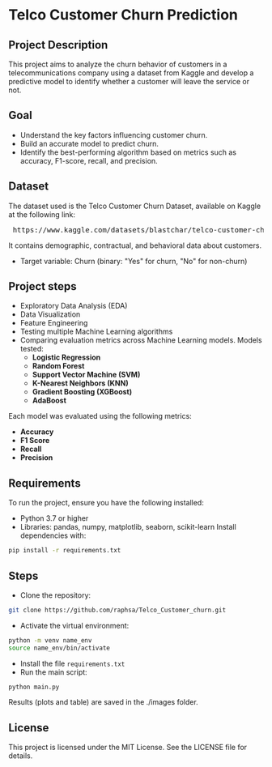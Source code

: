 # Telco Customer Churn Prediction
## Project Description
This project aims to analyze the churn behavior of customers in a telecommunications company using a dataset from Kaggle and develop a predictive model to identify whether a customer will leave the service or not.

## Goal
- Understand the key factors influencing customer churn.
- Build an accurate model to predict churn.
- Identify the best-performing algorithm based on metrics such as accuracy, F1-score, recall, and precision.

## Dataset
The dataset used is the Telco Customer Churn Dataset, available on Kaggle at the following link:
<pre> https://www.kaggle.com/datasets/blastchar/telco-customer-churn </pre>
It contains demographic, contractual, and behavioral data about customers.
- Target variable: Churn (binary: "Yes" for churn, "No" for non-churn)

## Project steps
- Exploratory Data Analysis (EDA)
- Data Visualization
- Feature Engineering
- Testing multiple Machine Learning algorithms
- Comparing evaluation metrics across Machine Learning models. Models tested:
	- **Logistic Regression**
	- **Random Forest**
	- **Support Vector Machine (SVM)**
	- **K-Nearest Neighbors (KNN)**
	- **Gradient Boosting (XGBoost)**
	- **AdaBoost**

Each model was evaluated using the following metrics:
- **Accuracy**
- **F1 Score**
- **Recall**
- **Precision**

## Requirements
To run the project, ensure you have the following installed:
- Python 3.7 or higher
- Libraries: pandas, numpy, matplotlib, seaborn, scikit-learn
Install dependencies with:

```bash
pip install -r requirements.txt 
```

## Steps
- Clone the repository:

```bash
git clone https://github.com/raphsa/Telco_Customer_churn.git
```

- Activate the virtual environment:

```bash
python -m venv name_env
source name_env/bin/activate
```

- Install the file ```requirements.txt```
- Run the main script:

```bash
python main.py
```

Results (plots and table) are saved in the ./images folder.
## License
This project is licensed under the MIT License. See the LICENSE file for details.
